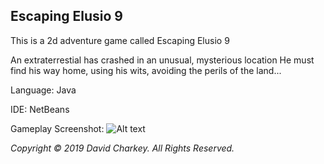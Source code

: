 ## Escaping Elusio 9
This is a 2d adventure game called Escaping Elusio 9

An extraterrestial has crashed in an unusual, mysterious location
He must find his way home, using his wits, avoiding the perils of the land...

Language: Java

IDE: NetBeans

Gameplay Screenshot:
![Alt text](SlickGame/tree/master/Executable/Screenshot.png?raw=true "Gameplay Screenshot")


_Copyright © 2019 David Charkey. All Rights Reserved._
